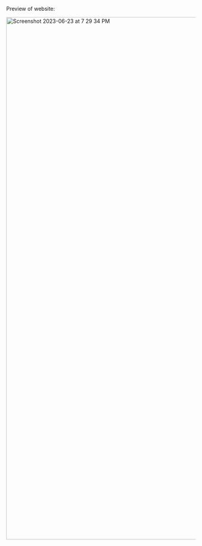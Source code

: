 Preview of website:

<img width="1387" alt="Screenshot 2023-06-23 at 7 29 34 PM" src="https://github.com/vanessaconstant/MonstersRolodex/assets/31575741/1f14ee6e-6626-4368-9f90-e8b02a681472">
